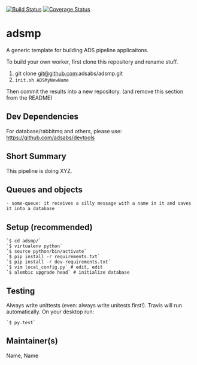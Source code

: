 [![Build Status](https://travis-ci.org/adsabs/ADSMasterPipeline.svg)](https://travis-ci.org/adsabs/ADSMasterPipeline)
[![Coverage Status](https://coveralls.io/repos/adsabs/ADSMasterPipeline/badge.svg)](https://coveralls.io/r/adsabs/ADSMasterPipeline)

# adsmp

A generic template for building ADS pipeline applicaitons.

To build your own worker, first clone this repository and rename stuff.

1. git clone git@github.com:adsabs/adsmp.git
2. `init.sh ADSMyNewName`

Then commit the results into a new repository. (and remove this section from the README)       
       

## Dev Dependencies

For database/rabbitmq and others, please use: https://github.com/adsabs/devtools


## Short Summary

This pipeline is doing XYZ.


## Queues and objects

    - some-queue: it receives a silly message with a name in it and saves it into a database

## Setup (recommended)

    `$ cd adsmp/`
    `$ virtualenv python`
    `$ source python/bin/activate`
    `$ pip install -r requirements.txt`
    `$ pip install -r dev-requirements.txt`
    `$ vim local_config.py` # edit, edit
    `$ alembic upgrade head` # initialize database
    
## Testing

Always write unittests (even: always write unitests first!). Travis will run automatically. On your desktop run:

    `$ py.test`
    

## Maintainer(s)

Name, Name        
